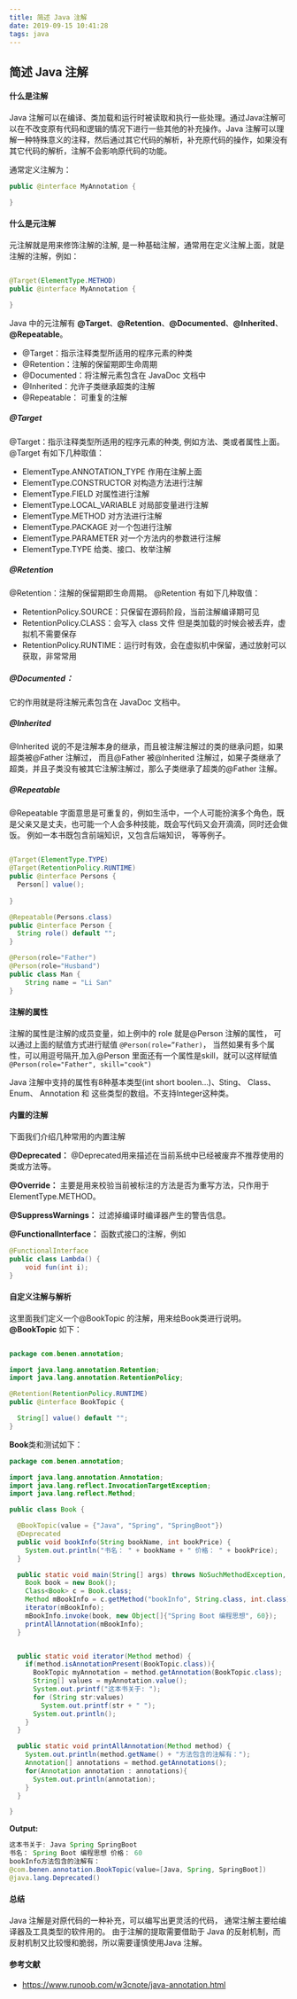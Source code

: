 ```yaml
---
title: 简述 Java 注解
date: 2019-09-15 10:41:28
tags: java
---
```


## 简述 Java 注解

#### 什么是注解

Java 注解可以在编译、类加载和运行时被读取和执行一些处理。通过Java注解可以在不改变原有代码和逻辑的情况下进行一些其他的补充操作。Java 注解可以理解一种特殊意义的注释，然后通过其它代码的解析，补充原代码的操作，如果没有其它代码的解析，注解不会影响原代码的功能。

通常定义注解为：

```java
public @interface MyAnnotation {

}
```


#### 什么是元注解

元注解就是用来修饰注解的注解, 是一种基础注解，通常用在定义注解上面，就是注解的注解，例如：

```java

@Target(ElementType.METHOD)
public @interface MyAnnotation {

}

```
Java 中的元注解有 **@Target**、**@Retention**、**@Documented**、**@Inherited**、**@Repeatable**。

* @Target：指示注释类型所适用的程序元素的种类
* @Retention：注解的保留期即生命周期
* @Documented：将注解元素包含在 JavaDoc 文档中
* @Inherited：允许子类继承超类的注解
* @Repeatable： 可重复的注解

##### @Target

@Target：指示注释类型所适用的程序元素的种类, 例如方法、类或者属性上面。@Target 有如下几种取值：

* ElementType.ANNOTATION_TYPE 作用在注解上面
* ElementType.CONSTRUCTOR 对构造方法进行注解
* ElementType.FIELD 对属性进行注解
* ElementType.LOCAL_VARIABLE 对局部变量进行注解
* ElementType.METHOD 对方法进行注解
* ElementType.PACKAGE 对一个包进行注解
* ElementType.PARAMETER 对一个方法内的参数进行注解
* ElementType.TYPE 给类、接口、枚举注解

##### @Retention

@Retention：注解的保留期即生命周期。 @Retention 有如下几种取值：

* RetentionPolicy.SOURCE：只保留在源码阶段，当前注解编译期可见
* RetentionPolicy.CLASS：会写入 class 文件 但是类加载的时候会被丢弃，虚拟机不需要保存
* RetentionPolicy.RUNTIME：运行时有效，会在虚拟机中保留，通过放射可以获取，非常常用

##### @Documented：

它的作用就是将注解元素包含在 JavaDoc 文档中。

##### @Inherited

@Inherited 说的不是注解本身的继承，而且被注解注解过的类的继承问题，如果超类被@Father 注解过，
而且@Father 被@Inherited 注解过，如果子类继承了超类，并且子类没有被其它注解注解过，那么子类继承了超类的@Father 注解。

##### @Repeatable

@Repeatable 字面意思是可重复的，例如生活中，一个人可能扮演多个角色，既是父亲又是丈夫，也可能一个人会多种技能，既会写代码又会开滴滴，同时还会做饭。
例如一本书既包含前端知识，又包含后端知识， 等等例子。

```java

@Target(ElementType.TYPE)
@Target(RetentionPolicy.RUNTIME)
public @interface Persons {
  Person[] value();
    
}

@Repeatable(Persons.class)
public @interface Person {
  String role() default "";
}

@Person(role="Father")
@Person(role="Husband")
public class Man {
    String name = "Li San"
}


```

#### 注解的属性

注解的属性是注解的成员变量，如上例中的 role 就是@Person 注解的属性， 可以通过上面的赋值方式进行赋值 `@Person(role=”Father)`，
当然如果有多个属性，可以用逗号隔开,加入@Person 里面还有一个属性是skill，就可以这样赋值`@Person(role="Father", skill="cook")`

Java 注解中支持的属性有8种基本类型(int short boolen...)、Sting、 Class、 Enum、 Annotation 和 这些类型的数组。不支持Integer这种类。

#### 内置的注解

下面我们介绍几种常用的内置注解

**@Deprecated：** @Deprecated用来描述在当前系统中已经被废弃不推荐使用的类或方法等。

**@Override：**  主要是用来校验当前被标注的方法是否为重写方法，只作用于ElementType.METHOD。

**@SuppressWarnings：** 过滤掉编译时编译器产生的警告信息。

**@FunctionalInterface：** 函数式接口的注解，例如

```java
@FunctionalInterface
public class Lambda() {
    void fun(int i);
}
```

#### 自定义注解与解析

这里面我们定义一个@BookTopic 的注解，用来给Book类进行说明。**@BookTopic** 如下：


```java

package com.benen.annotation;

import java.lang.annotation.Retention;
import java.lang.annotation.RetentionPolicy;

@Retention(RetentionPolicy.RUNTIME)
public @interface BookTopic {

  String[] value() default "";
}

```

**Book**类和测试如下：

```java
package com.benen.annotation;

import java.lang.annotation.Annotation;
import java.lang.reflect.InvocationTargetException;
import java.lang.reflect.Method;

public class Book {

  @BookTopic(value = {"Java", "Spring", "SpringBoot"})
  @Deprecated
  public void bookInfo(String bookName, int bookPrice) {
    System.out.println("书名： " + bookName + " 价格： " + bookPrice);
  }

  public static void main(String[] args) throws NoSuchMethodException, InvocationTargetException, IllegalAccessException {
    Book book = new Book();
    Class<Book> c = Book.class;
    Method mBookInfo = c.getMethod("bookInfo", String.class, int.class);
    iterator(mBookInfo);
    mBookInfo.invoke(book, new Object[]{"Spring Boot 编程思想", 60});
    printAllAnnotation(mBookInfo);
  }


  public static void iterator(Method method) {
    if(method.isAnnotationPresent(BookTopic.class)){
      BookTopic myAnnotation = method.getAnnotation(BookTopic.class);
      String[] values = myAnnotation.value();
      System.out.printf("这本书关于: ");
      for (String str:values)
        System.out.printf(str + " ");
      System.out.println();
    }
  }

  public static void printAllAnnotation(Method method) {
    System.out.println(method.getName() + "方法包含的注解有：");
    Annotation[] annotations = method.getAnnotations();
    for(Annotation annotation : annotations){
      System.out.println(annotation);
    }
  }

}
```

**Output:**
```java
这本书关于: Java Spring SpringBoot 
书名： Spring Boot 编程思想 价格： 60
bookInfo方法包含的注解有：
@com.benen.annotation.BookTopic(value=[Java, Spring, SpringBoot])
@java.lang.Deprecated()
```

#### 总结

Java 注解是对原代码的一种补充，可以编写出更灵活的代码， 通常注解主要给编译器及工具类型的软件用的。
由于注解的提取需要借助于 Java 的反射机制，而反射机制又比较慢和脆弱，所以需要谨慎使用Java 注解。

#### 参考文献
* https://www.runoob.com/w3cnote/java-annotation.html